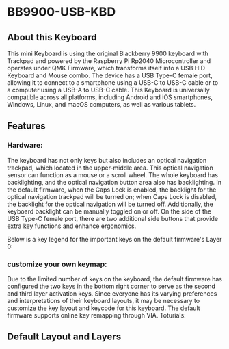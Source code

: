 # BB9900-USB-KBD
## About this Keyboard

This mini Keyboard is using the original Blackberry 9900 keyboard with Trackpad and powered by the Raspberry Pi Rp2040 Microcontroller and operates under QMK Firmware, which transforms itself into a USB HID Keyboard and Mouse combo. The device has a USB Type-C female port, allowing it to connect to a smartphone using a USB-C to USB-C cable or to a computer using a USB-A to USB-C cable. This Keyboard is universally compatible across all platforms, including Android and iOS smartphones, Windows, Linux, and macOS computers, as well as various tablets.

## Features
### Hardware:

The keyboard has not only keys but also includes an optical navigation trackpad, which located in the upper-middle area. This optical navigation sensor can function as a mouse or a scroll wheel. The whole keyboard has backlighting, and the optical navigation button area also has backlighting. In the default firmware, when the Caps Lock is enabled, the backlight for the optical navigation trackpad will be turned on; when Caps Lock is disabled, the backlight for the optical navigation will be turned off. Additionally, the keyboard backlight can be manually toggled on or off. On the side of the USB Type-C female port, there are two additional side buttons that provide extra key functions and enhance ergonomics.

Below is a key legend for the important keys on the default firmware's Layer 0:


### customize your own keymap:

Due to the limited number of keys on the keyboard, the default firmware has configured the two keys in the bottom right corner to serve as the second and third layer activation keys. Since everyone has its varying preferences and interpretations of their keyboard layouts, it may be necessary to customize the key layout and keycode for this keyboard. The default firmware supports online key remapping through VIA. Toturials:

## Default Layout and Layers
